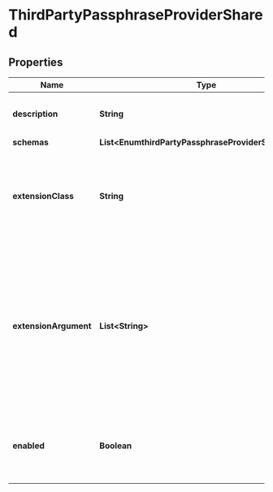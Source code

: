 

# ThirdPartyPassphraseProviderShared


## Properties

| Name | Type | Description | Notes |
|------------ | ------------- | ------------- | -------------|
|**description** | **String** | A description for this Passphrase Provider |  [optional] |
|**schemas** | **List&lt;EnumthirdPartyPassphraseProviderSchemaUrn&gt;** |  |  |
|**extensionClass** | **String** | The fully-qualified name of the Java class providing the logic for the Third Party Passphrase Provider. |  |
|**extensionArgument** | **List&lt;String&gt;** | The set of arguments used to customize the behavior for the Third Party Passphrase Provider. Each configuration property should be given in the form &#39;name&#x3D;value&#39;. |  [optional] |
|**enabled** | **Boolean** | Indicates whether this Passphrase Provider is enabled for use in the server. |  |



